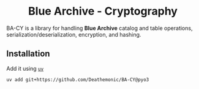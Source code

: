 <div align="center">
  <h1>Blue Archive - Cryptography</h1>
</div>

BA-CY is a library for handling **Blue Archive** catalog and table operations, serialization/deserialization, encryption, and hashing.

## Installation

Add it using [`uv`](https://docs.astral.sh/uv/)

```bash
uv add git+https://github.com/Deathemonic/BA-CY@pyo3
```
